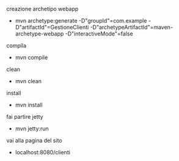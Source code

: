 creazione archetipo webapp

- mvn archetype:generate -D"groupId"=com.example -D"artifactId"=GestioneClienti -D"archetypeArtifactId"=maven-archetype-webapp -D"interactiveMode"=false

compila

- mvn compile

clean

- mvn clean

install

- mvn install

fai partire jetty

- mvn jetty:run

vai alla pagina del sito

- localhost:8080/clienti



